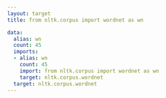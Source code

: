 ```yaml
---
layout: target
title: from nltk.corpus import wordnet as wn

data:
  alias: wn
  count: 45
  imports:
  - alias: wn
    count: 45
    import: from nltk.corpus import wordnet as wn
    target: nltk.corpus.wordnet
  target: nltk.corpus.wordnet
---
```

